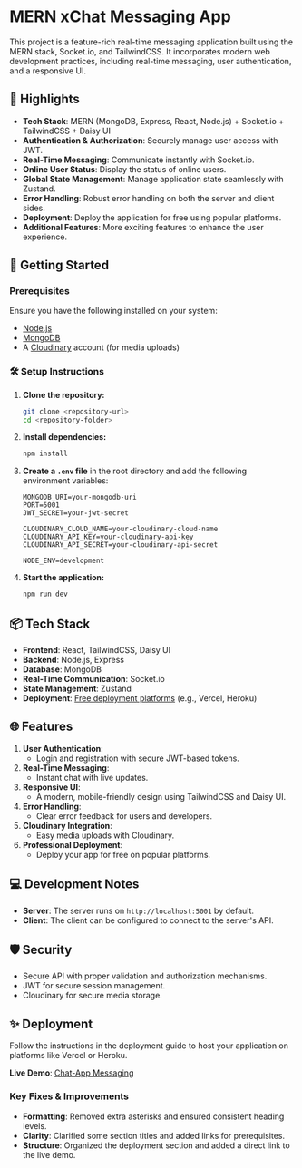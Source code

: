 


# MERN xChat Messaging App

This project is a feature-rich real-time messaging application built using the MERN stack, Socket.io, and TailwindCSS. It incorporates modern web development practices, including real-time messaging, user authentication, and a responsive UI.

## 🌟 Highlights

- **Tech Stack**: MERN (MongoDB, Express, React, Node.js) + Socket.io + TailwindCSS + Daisy UI
- **Authentication & Authorization**: Securely manage user access with JWT.
- **Real-Time Messaging**: Communicate instantly with Socket.io.
- **Online User Status**: Display the status of online users.
- **Global State Management**: Manage application state seamlessly with Zustand.
- **Error Handling**: Robust error handling on both the server and client sides.
- **Deployment**: Deploy the application for free using popular platforms.
- **Additional Features**: More exciting features to enhance the user experience.

## 🚀 Getting Started

### Prerequisites

Ensure you have the following installed on your system:

- [Node.js](https://nodejs.org/)
- [MongoDB](https://www.mongodb.com/)
- A [Cloudinary](https://cloudinary.com/) account (for media uploads)

### 🛠 Setup Instructions

1. **Clone the repository:**

   ```bash
   git clone <repository-url>
   cd <repository-folder>
   ```

2. **Install dependencies:**

   ```bash
   npm install
   ```

3. **Create a `.env` file** in the root directory and add the following environment variables:

   ```env
   MONGODB_URI=your-mongodb-uri
   PORT=5001
   JWT_SECRET=your-jwt-secret

   CLOUDINARY_CLOUD_NAME=your-cloudinary-cloud-name
   CLOUDINARY_API_KEY=your-cloudinary-api-key
   CLOUDINARY_API_SECRET=your-cloudinary-api-secret

   NODE_ENV=development
   ```

4. **Start the application:**

   ```bash
   npm run dev
   ```

## 📦 Tech Stack

- **Frontend**: React, TailwindCSS, Daisy UI
- **Backend**: Node.js, Express
- **Database**: MongoDB
- **Real-Time Communication**: Socket.io
- **State Management**: Zustand
- **Deployment**: [Free deployment platforms](https://vercel.com/) (e.g., Vercel, Heroku)

## 🌐 Features

1. **User Authentication**:
   - Login and registration with secure JWT-based tokens.
2. **Real-Time Messaging**:
   - Instant chat with live updates.
3. **Responsive UI**:
   - A modern, mobile-friendly design using TailwindCSS and Daisy UI.
4. **Error Handling**:
   - Clear error feedback for users and developers.
5. **Cloudinary Integration**:
   - Easy media uploads with Cloudinary.
6. **Professional Deployment**:
   - Deploy your app for free on popular platforms.

## 💻 Development Notes

- **Server**: The server runs on `http://localhost:5001` by default.
- **Client**: The client can be configured to connect to the server's API.

## 🛡 Security

- Secure API with proper validation and authorization mechanisms.
- JWT for secure session management.
- Cloudinary for secure media storage.

## ✨ Deployment

Follow the instructions in the deployment guide to host your application on platforms like Vercel or Heroku.

**Live Demo**: [Chat-App Messaging](https://xchat-3k1f.onrender.com/login)


### Key Fixes & Improvements

- **Formatting**: Removed extra asterisks and ensured consistent heading levels.
- **Clarity**: Clarified some section titles and added links for prerequisites.
- **Structure**: Organized the deployment section and added a direct link to the live demo.

